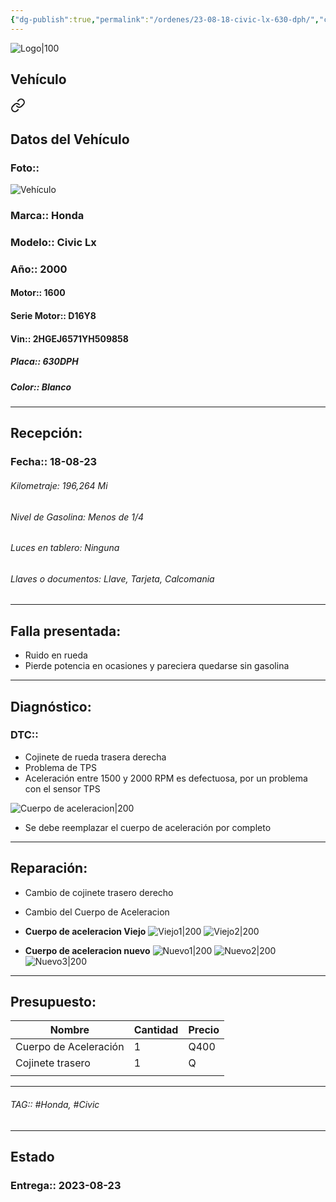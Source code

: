 ```yaml
---
{"dg-publish":true,"permalink":"/ordenes/23-08-18-civic-lx-630-dph/","created":"","updated":""}
---
```


![Logo|100](http://drive.google.com/uc?export=view&id=137fl3TIZ0-PU8b-Pt0bsjclwHub_u78G)

## Vehículo

<div class="transclusion internal-embed is-loaded"><a class="markdown-embed-link" href="/vehiculos/honda/civic-lx-630-dph/#datos-del-vehiculo" aria-label="Open link"><svg xmlns="http://www.w3.org/2000/svg" width="24" height="24" viewBox="0 0 24 24" fill="none" stroke="currentColor" stroke-width="2" stroke-linecap="round" stroke-linejoin="round" class="svg-icon lucide-link"><path d="M10 13a5 5 0 0 0 7.54.54l3-3a5 5 0 0 0-7.07-7.07l-1.72 1.71"></path><path d="M14 11a5 5 0 0 0-7.54-.54l-3 3a5 5 0 0 0 7.07 7.07l1.71-1.71"></path></svg></a><div class="markdown-embed">



## Datos del Vehículo 
### Foto:: 
![Vehículo](http://drive.google.com/uc?export=view&id=15hhtPft-RlbndQ228latZi1jPHoyO9jV)

### Marca:: Honda
### Modelo:: Civic Lx
### Año:: 2000
#### Motor:: 1600
#### Serie Motor:: D16Y8
#### Vin:: 2HGEJ6571YH509858
##### Placa:: 630DPH
##### Color:: Blanco
---


</div></div>


## Recepción:
### Fecha:: 18-08-23

###### Kilometraje: 196,264 Mi
###### Nivel de Gasolina: Menos de 1/4
###### Luces en tablero: Ninguna
###### Llaves o documentos: Llave, Tarjeta, Calcomania

---

## Falla presentada:
- Ruido en rueda
- Pierde potencia en ocasiones y pareciera quedarse sin gasolina 


---

## Diagnóstico:
### DTC:: 

- Cojinete de rueda trasera derecha 
- Problema de TPS
- Aceleración entre 1500 y 2000 RPM es defectuosa, por un problema con el sensor TPS

![Cuerpo de aceleracion|200](http://drive.google.com/uc?export=view&id=15hMCRJlZkaPB_En6x-gs0HowcMhLm6cI)

- Se debe reemplazar el cuerpo de aceleración por completo

---
## Reparación:
- Cambio de cojinete trasero derecho 
- Cambio del Cuerpo de Aceleracion 
- **Cuerpo de aceleracion Viejo**
	![Viejo1|200](http://drive.google.com/uc?export=view&id=1BuDAtTk4kw5mDcs90pUlI7s8fH14a-NO)
	![Viejo2|200](http://drive.google.com/uc?export=view&id=1BoiKmqHdQiyHkrJjD_SE8mhlb8fkJ0KK)

- **Cuerpo de aceleracion nuevo**
	![Nuevo1|200](http://drive.google.com/uc?export=view&id=1BlQRZpv_G-VnbHnBu5QqL_Y50-YmGB3G)
	![Nuevo2|200](http://drive.google.com/uc?export=view&id=1BkoOcSgEUw_cZgfWC8IFF6FMab9P2zTR)
	![Nuevo3|200](http://drive.google.com/uc?export=view&id=1BgPeW0KVZJc5pYTj3rCshcZCgRuvlbi_)



---

## Presupuesto:

| Nombre                | Cantidad | Precio |
| --------------------- | -------- | ------ |
| Cuerpo de Aceleración | 1        | Q400   |
| Cojinete trasero      | 1        | Q      |
|                       |          |        |

---

###### TAG:: #Honda, #Civic 

---

## Estado

### Entrega:: 2023-08-23